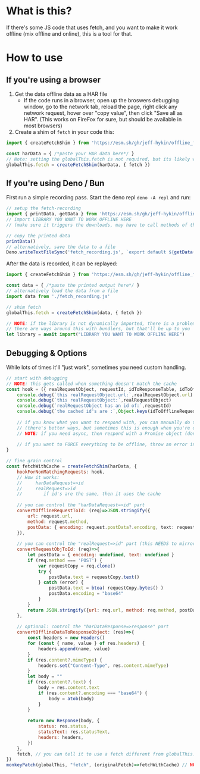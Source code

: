 # What is this?

If there's some JS code that uses fetch, and you want to make it work offline (mix offline and online), this is a tool for that.

# How to use

## If you're using a browser

1. Get the data offline data as a HAR file
    - If the code runs in a browser, open up the broswers debugging window, go to the network tab, reload the page, right click any network request, hover over "copy value", then click "Save all as HAR". (This works on FireFox for sure, but should be available in most browsers)
2. Create a shim of `fetch` in your code this:

```js
import { createFetchShim } from 'https://esm.sh/gh/jeff-hykin/offline_fetch_shim/main.js'

const harData = { /*paste your HAR data here*/ }
// Note: setting the globalThis.fetch is not required, but its likely what will be needing
globalThis.fetch = createFetchShim(harData, { fetch })
```

## If you're using Deno / Bun

First run a simple recording pass. Start the deno repl `deno -A repl` and run:

```js
// setup the fetch-recording
import { printData, getData } from 'https://esm.sh/gh/jeff-hykin/offline_fetch_shim/quick_record.js'
// import LIBRARY YOU WANT TO WORK OFFLINE HERE
// (make sure it triggers the downloads, may have to call methods of the library)

// copy the printed data
printData()
// alternatively, save the data to a file
Deno.writeTextFileSync('fetch_recording.js', `export default ${getData()}`)
```

After the data is recorded, it can be replayed:

```js
import { createFetchShim } from 'https://esm.sh/gh/jeff-hykin/offline_fetch_shim/recorder.js'

const data = { /*paste the printed output here*/ }
// alternatively load the data from a file
import data from './fetch_recording.js'

// shim fetch
globalThis.fetch = createFetchShim(data, { fetch })

// NOTE: if the library is not dynamically imported, there is a problem that the shim will not be active at the time that the library loads
// there are ways around this with bundlers, but that'll be up to you
let library = await import("LIBRARY YOU WANT TO WORK OFFLINE HERE")
```


## Debugging & Options

While lots of times it'll "just work", sometimes you need custom handling.

```js
// start with debugging
// NOTE: this gets called when something doesn't match the cache
const hook = ({ realRequestObject, requestId, idToResponseTable, idToOfflineRequestTable }) => {
    console.debug(`this realRequestObject.url:`,realRequestObject.url)
    console.debug(`this realRequestObject:`,realRequestObject)
    console.debug(`realRequestObject has an id of:`,requestId)
    console.debug(`the cached id's are :`,Object.keys(idToOfflineRequestTable))
    
    // if you know what you want to respond with, you can manually do that here by returning a response object
    // (there's better ways, but sometimes this is enough when you're only patching 1 thing)
    // NOTE: if you need async, then respond with a Promise object (don't make the hook async, otherwise it'll always respond)
    
    // if you want to FORCE everything to be offline, throw an error in this hook
}

// fine grain control
const fetchWithCache = createFetchShim(harData, {
    hookForNonMatchingRequests: hook,
    // How it works:
    //     harDataRequest=>id
    //     realRequest=>id
    //        if id's are the same, then it uses the cache
    
    // you can control the "harDataRequest=>id" part
    convertOfflineRequestToId: (req)=>JSON.stringify({
        url: request.url,
        method: request.method,
        postData: { encoding: request.postData?.encoding, text: request.postData?.text, },
    }),
    
    // you can control the "realRequest=>id" part (this NEEDS to mirror whatever you're doing in the convertOfflineRequestToId)
    convertRequestObjToId: (req)=>{
        let postData = { encoding: undefined, text: undefined }
        if (req.method === 'POST') {
            var requestCopy = req.clone()
            try {
                postData.text = requestCopy.text()
            } catch (error) {
                postData.text = btoa( requestCopy.bytes() )
                postData.encoding = "base64"
            }
        }
        return JSON.stringify({url: req.url, method: req.method, postData})
    },
    
    // optional: control the "harDataResponse=>response" part
    convertOfflineDataToResponseObject: (res)=>{
        const headers = new Headers()
        for (const { name, value } of res.headers) {
            headers.append(name, value)
        }
        if (res.content?.mimeType) {
            headers.set("Content-Type", res.content.mimeType)
        }
        let body = ""
        if (res.content?.text) {
            body = res.content.text
            if (res.content?.encoding === "base64") {
                body = atob(body)
            }
        }
        
        return new Response(body, {
            status: res.status,
            statusText: res.statusText,
            headers: headers,
        })
    },
    fetch, // you can tell it to use a fetch different from globalThis.fetch... if you want... for some reason
})
monkeyPatch(globalThis, "fetch", (originalFetch)=>fetchWithCache) // NOTE: no ()'s on fetchReplacement
```